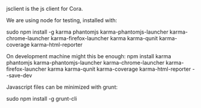 jsclient is the js client for Cora.

We are using node for testing, installed with:

sudo npm install -g karma phantomjs karma-phantomjs-launcher karma-chrome-launcher karma-firefox-launcher karma karma-qunit karma-coverage karma-html-reporter

On development machine might this be enough:
npm install karma phantomjs karma-phantomjs-launcher karma-chrome-launcher karma-firefox-launcher karma karma-qunit karma-coverage karma-html-reporter --save-dev


Javascript files can be minimized with grunt:

sudo npm install -g grunt-cli


